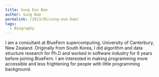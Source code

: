 ```yaml
---
title: Sung Eun Bae
author: Sung Bae
permalink: /2013/05/sung-eun-bae/
tags:
  - Biography
---
```

I am a consultant at BlueFern supercomputing, University of Canterbury, New Zealand. Originally from South Korea, I did algorithm and data structure research for Ph.D and worked in software industry for 6 years before joining BlueFern. I am interested in making programming more accessible and less frightening for people with little programming background.
